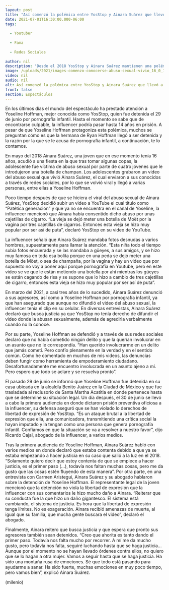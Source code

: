 ```yaml
---
layout: post
title: "Así comenzó la polémica entre YosStop y Ainara Suárez que llevó a la youtuber a ser detenida"
date: 2021-07-01T16:30:00.000-06:00
tags:
  
  - Youtuber
  
  - Fama
  
  - Redes Sociales
  
author: nil
description: "Desde el 2018 YosStop y Ainara Suárez mantienen una polémica, la cual ya llegó a una instancia legal por la que ahora la youtuber está detenida. "
image: /uploads/2021/images-comenzo-conocerse-abuso-sexual-vivio_16_0_1044_650.jpg
video: nil
audio: nil
alt: Así comenzó la polémica entre YosStop y Ainara Suárez que llevó a la youtuber a ser detenida
front: false
section: Espectáculos
---
```


En los últimos días el mundo del espectáculo ha prestado atención a Yoseline Hoffman, mejor conocida como YosStop, quien fue detenida el 29 de junio por pornografía infantil. Hasta el momento se sabe que de encontrarse culpable, la influencer podría pasar hasta 14 años en prisión. 
A pesar de que Yoseline Hoffman protagoniza esta polémica, muchos se preguntan cómo es que la hermana de Ryan Hoffman llegó a ser detenida y la razón por la que se le acusa de pornografía infantil, a continuación, te lo contamos. 

En mayo del 2018 Ainara Suárez, una joven que en ese momento tenía 16 años, acudió a una fiesta en la que tras tomar algunas copas, la adolescente fue víctima de abuso sexual por parte de cuatro jóvenes que le introdujeron una botella de champan. 
Los adolescentes grabaron un video del abuso sexual que vivió Ainara Suárez, el cual enviaron a sus conocidos a través de redes sociales, por lo que se volvió viral y llegó a varias personas, entre ellas a Yoseline Hoffman. 

Poco tiempo después de que se hiciera el viral del abuso sexual de Ainara Suárez, YosStop decidió subir un video a YouTube el cual título como “Patética generación” y que ya no se encuentra en el canal de Yoseline, la influencer mencionó que Ainara había consentido dicho abuso por unas cajetillas de cigarro. 
“La vieja se dejó meter una botella de Moët por la vagina por tres cajetillas de cigarros. Entonces esta vieja se hizo muy popular por ser así de puta”, declaró YosStop en su video de YouTube. 

La influencer señaló que Ainara Suárez mandaba fotos desnudas a varios hombres, supuestamente para llamar la atención. 
“Esta niña todo el tiempo subía fotos encuerada y se las mandaba a güeyes, a sus amigos, y se hizo muy famosa en toda esa bolita porque en una peda se dejó meter una botella de Möet, o sea de champaña, por la vagina y hay un video que por supuesto no voy a poner aquí porque pornografía en Youtube, pero en este video se ve que le están metiendo una botella por ahí mientras los güeyes se están cagando de risa y se supone que lo hizo a cambio de tres cajetillas de cigarro, entonces esta vieja se hizo muy popular por ser así de puta”. 

En marzo del 2021, a casi tres años de lo sucedido, Ainara Suárez denunció a sus agresores, así como a Yoseline Hoffman por pornografía infantil, ya que han asegurado que aunque no difundió el video del abuso sexual, la influencer tenía el clip en su celular. 
En diversas entrevistas, Ainara Suárez declaró que busca justicia ya que YosStop no tenía derecho de difundir el video donde la abusan sexualmente, además de agredirla verbalmente cuando no la conoce. 

Por su parte, Yoseline Hoffman se defendió y a través de sus redes sociales declaró que no había cometido ningún delito y que la querían involucrar en un asunto que no le correspondía. 
“Han querido involucrarme en un delito que jamás cometí. Pero confío plenamente en la verdad y en el sentido común. Como he comentado en muchos de mis videos, las denuncias deben fungir como herramienta de empoderamiento ciudadano. Desafortunadamente me encuentro involucrada en un asunto ajeno a mí. Pero espero que todo se aclare y se resuelva pronto”. 

El pasado 29 de junio se informó que Yoseline Hoffman fue detenida en su casa ubicada en la alcaldía Benito Juárez en la Ciudad de México y que fue trasladada al reclusorio de Santa Martha Acatitla en donde pertenece hasta que se determine su situación legal. 
Un día después, el 30 de junio se llevó a cabo la primera audiencia en donde dictaron prisión preventiva oficiosa a la influencer, su defensa aseguró que se han violado lo derechos de libertad de expresión de YosStop. 
“Es un ataque brutal a la libertad de expresión que ella, una comunicadora, transmitiendo una crítica social la hayan imputado y la tengan como una persona que genera pornografía infantil. Confiamos en que la situación se va a resolver a nuestro favor”, dijo Ricardo Cajal, abogado de la influencer, a varios medios.

Tras la primera audiencia de Yoseline Hoffman, Ainara Suárez habló con varios medios en donde declaró que estaba contenta debido a que ya se estaba empezando a hacer justicia en su caso que salió a la luz en el 2018.
“Solamente quiero decir que estoy contenta de que se empiece a hacer justicia, es el primer paso (…), todavía nos faltan muchas cosas, pero me da gusto que las cosas estén fluyendo de esta manera”. 
Por otra parte, en una entrevista con Carmen Aristegui, Ainara Suárez y su abogado hablaron sobre la detención de Yoseline Hoffman. El representante legal de la joven mencionó que la detención no viola la libertad de expresión que la influencer con sus comentarios le hizo mucho daño a Ainara. 
“Reiterar que su conducta fue la que hizo un daño gigantesco. El sistema está cambiando, el sistema de justicia. Es hora que la libertad de expresión tenga límites. No es exageración. Ainara recibió amenazas de muerte, al igual que su familia, que mucha gente buscara el video”, declaró el abogado.

Finalmente, Ainara reitero que busca justicia y que espera que pronto sus agresores también sean detenidos. 
“Creo que ahorita es tanto dando el primer paso. Todavía nos falta mucho por recorrer. A mí me da mucho gusto, pero todavía nos falta, seguiré luchando hasta que se haga justicia... Aunque por el momento no se hayan llevado órdenes contra ellos, no quiero que se lo hagan a otra mujer. Vamos a seguir hasta que se haga justicia. Ha sido una montaña rusa de emociones. Sé que todo está pasando para ayudarme a sanar. Ha sido fuerte, muchas emociones en muy poco tiempo, pero vamos bien”, explicó Ainara Suárez. 

(milenio)